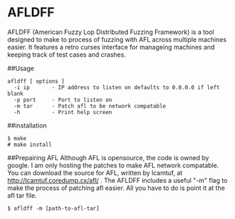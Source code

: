 # AFLDFF
AFLDFF (American Fuzzy Lop Distributed Fuzzing Framework) is a tool designed to make to process of fuzzing with AFL across multiple machines easier. It features a retro curses interface for manageing machines and keeping track of test cases and crashes.

##Usage
```
afldff [ options ]
  -i ip       - IP address to listen on defaults to 0.0.0.0 if left blank
  -p port     - Port to listen on
  -m tar      - Patch afl to be network compatable
  -h          - Print help screen
```

##installation
``` 
$ make
# make install
```

##Prepairing AFL
Although AFL is opensource, the code is owned by google. I am only hosting the patches to make AFL network compatable. You can download the source for AFL, written by lcamtuf, at http://lcamtuf.coredump.cx/afl/ . The AFLDFF includes a useful "-m" flag to make the process of patching afl easier. All you have to do is point it at the afl tar file.

```
$ afldff -m [path-to-afl-tar]
```
